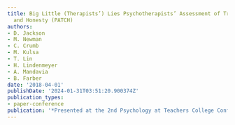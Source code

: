 ```yaml
---
title: Big Little (Therapists’) Lies Psychotherapists’ Assessment of Truth, Candor,
  and Honesty (PATCH)
authors:
- D. Jackson
- M. Newman
- C. Crumb
- M. Kulsa
- T. Lin
- H. Lindenmeyer
- A. Mandavia
- B. Farber
date: '2018-04-01'
publishDate: '2024-01-31T03:51:20.900374Z'
publication_types:
- paper-conference
publication: '*Presented at the 2nd Psychology at Teachers College Conference*'
---
```

